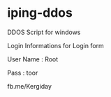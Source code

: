 # iping-ddos
DDOS Script for windows  


Login Informations for Login form


User Name : Root

Pass : toor

fb.me/Kergiday
